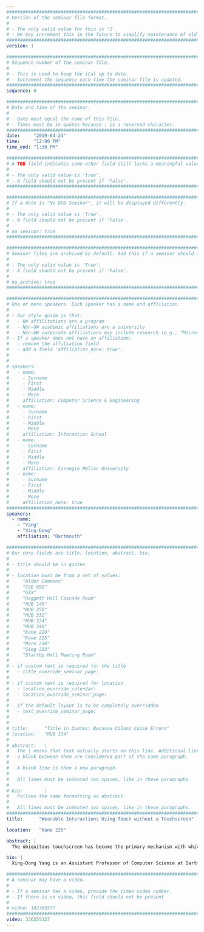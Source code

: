 ```yaml
---
################################################################################
# Version of the seminar file format.
#
# - The only valid value for this is '1'.
# - We may increment this in the future to simplify maintenance of old seminars.
################################################################################
version: 1

################################################################################
# Sequence number of the seminar file.
#
# - This is used to keep the iCal up to date.
# - Increment the sequence each time the seminar file is updated.
################################################################################
sequence: 6

################################################################################
# Date and time of the seminar.
#
# - Date must equal the name of this file.
# - Times must be in quotes because : is a reserved character.
################################################################################
date:     "2019-04-24"
time:     "12:00 PM"
time_end: "1:30 PM"

################################################################################
# A TBD field indicates some other field still lacks a meaningful value.
#
# - The only valid value is 'true'.
# - A field should not be present if 'false'.
################################################################################

################################################################################
# If a date is "No DUB Seminar", it will be displayed differently.
#
# - The only valid value is 'True'.
# - A field should not be present if 'False'.
#
# no_seminar: true
################################################################################

################################################################################
# Seminar files are archived by default. Add this if a seminar should not be.
#
# - The only valid value is 'True'.
# - A field should not be present if 'False'.
#
# no_archive: true
################################################################################

################################################################################
# One or more speakers. Each speaker has a name and affiliation.
#
# - Our style guide is that:
#   - UW affilitations are a program
#   - Non-UW academic affiliations are a university
#   - Non-UW corporate affiliations may include research (e.g., "Microsoft Research")
# - If a speaker does not have an affiliation:
#   - remove the affiliation field
#   - add a field 'affiliation_none: true'.
#
#
# speakers:
#   - name: 
#     - Surname
#     - First
#     - Middle
#     - More
#     affiliation: Computer Science & Engineering 
#   - name: 
#     - Surname
#     - First
#     - Middle
#     - More
#     affiliation: Information School 
#   - name: 
#     - Surname
#     - First
#     - Middle
#     - More
#     affiliation: Carnegie Mellon University 
#   - name:
#     - Surname
#     - First
#     - Middle
#     - More
#     affiliation_none: true
################################################################################
speakers:
  - name:
    - "Yang"
    - "Xing-Dong"
    affiliation: "Dartmouth"

################################################################################
# Our core fields are title, location, abstract, bio.
#
# - title should be in quotes
#
# - location must be from a set of values:
#     "Alder Commons"
#     "CSE 691"
#     "GIX"
#     "Haggett Hall Cascade Room"
#     "HUB 145"
#     "HUB 250"
#     "HUB 332"
#     "HUB 334"
#     "HUB 340"
#     "Kane 220"
#     "Kane 225"
#     "More 230"
#     "Sieg 233"
#     "StartUp Hall Meeting Room"
#
# - if custom text is required for the title
#   - title_override_seminar_page:
#
# - if custom text is required for location
#   - location_override_calendar:
#   - location_override_seminar_page:
#
# - if the default layout is to be completely overridden
#   - text_override_seminar_page:
#
#
# title:      "Title in Quotes: Because Colons Cause Errors"
# location:   "HUB 334"
#
# abstract:   |
#   The | means that text actually starts on this line. Additional lines without
#   a blank between them are considered part of the same paragraph.
#
#   A blank line is then a new paragraph.
#
#   All lines must be indented two spaces, like in these paragraphs.
#
# bio:        |
#   Follows the same formatting as abstract.
#
#   All lines must be indented two spaces, like in these paragraphs.
################################################################################
title:      "Wearable Interactions Using Touch without a Touchscreen"

location:   "Kane 225"

abstract: |
  The ubiquitous touchscreen has become the primary mechanism with which users interact with small personal computing devices. While there is a trend showing that personal computing devices may become smaller and smaller, a primary constraint on device miniaturization is the user interface (e.g. touchscreen). Screens need to be large enough to be seen, and keyboards need enough physical space to facilitate typing. Arbitrary hardware miniaturization may lead to devices that are not usable. In this talk, I will motivate and present two sensing techniques that enables touch as an input mechanism on wearable devices without the need of a touchscreen. I will also present a haptic technique that enables touch as an output mechanism to create a unique mixed reality experience for games and videos on smartwatches. The long-term goal of this research is to develop interaction modalities that that are easy, intuitive, and efficient for interacting with small wearable devices.

bio: |
  Xing-Dong Yang is an Assistant Professor of Computer Science at Dartmouth College, USA. Xing-Dong completed his Bachelor of Computer Science in 2005 from the University of Manitoba, Canada. He earned his Master of Computing Science with a specialization in Haptic Interfaces in 2008 from the University of Alberta, Canada and his Doctorate in Computing Science with a specialization in Human-Computer Interaction in 2013 from the same university. During his graduate work he was a research intern at Autodesk Research in Toronto and Microsoft Research Asia in Beijing. His dissertation work was awarded the 2013 Bill Buxton Best Canadian HCI Dissertation Award, given annually for the best doctoral dissertation completed at a Canadian university in the field of human-computer interaction. He has over forty publications in top-tier venues in HCI, including the ACM Conference on Human Factors and Systems (ACM CHI) and the ACM Conference on User Interfaces and Technology (ACM UIST). His work has also been recognized through best paper nominations at ACM CHI 2018, 2016, 2010 and ACM MobileHCI 2009, as well as featured in public press through Discovery News, NBC, and New Scientist. Xing-Dong’s work is currently funded by Microsoft and NSF.

################################################################################
# A seminar may have a video.
#
# - If a seminar has a video, provide the Vimeo video number.
# - If there is no video, this field should not be present
#
# video: 142303577
################################################################################
video: 336255327
---
```

